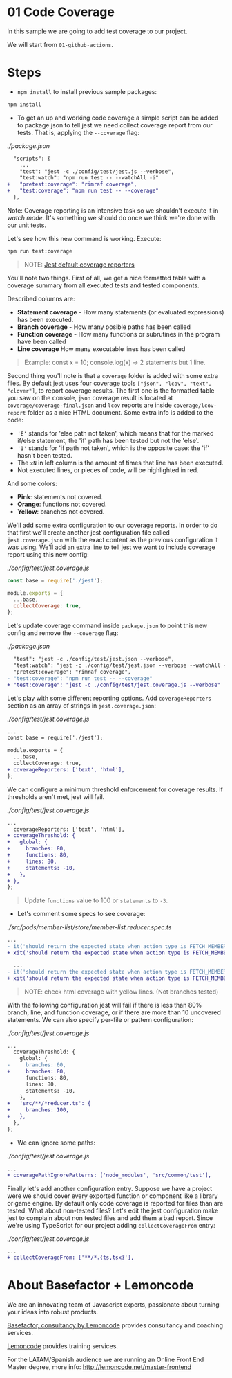 # 01 Code Coverage

In this sample we are going to add test coverage to our project.

We will start from `01-github-actions`.

# Steps

- `npm install` to install previous sample packages:

```bash
npm install
```

- To get an up and working code coverage a simple script can be added to package.json to tell jest we need collect coverage report from our tests. That is, applying the `--coverage` flag:

_./package.json_

```diff
  "scripts": {
    ...
    "test": "jest -c ./config/test/jest.js --verbose",
    "test:watch": "npm run test -- --watchAll -i"
+   "pretest:coverage": "rimraf coverage",
+   "test:coverage": "npm run test -- --coverage"
  },
```

Note: Coverage reporting is an intensive task so we shouldn't execute it in _watch mode_. It's something we should do once we think we're done with our unit tests.

Let's see how this new command is working. Execute:

```bash
npm run test:coverage
```

> NOTE: [Jest default coverage reporters](https://jestjs.io/docs/en/configuration#coveragereporters-arraystring)

You'll note two things. First of all, we get a nice formatted table with a coverage summary from all executed tests and tested components.

Described columns are:

- **Statement coverage** - How many statements (or evaluated expressions) has been executed. 
- **Branch coverage** - How many posible paths has been called
- **Function coverage** - How many functions or subrutines in the program have been called
- **Line coverage** How many executable lines has been called

> Example:
> const x = 10; console.log(x)  -> 2 statements but 1 line.

Second thing you'll note is that a `coverage` folder is added with some extra files. By default jest uses four coverage tools `["json", "lcov", "text", "clover"]`, to report coverage results. The first one is the formatted table you saw on the console, `json` coverage result is located at `coverage/coverage-final.json` and `lcov` reports are inside `coverage/lcov-report` folder as a nice HTML document. Some extra info is added to the code:

- `'E'` stands for 'else path not taken', which means that for the marked if/else statement, the 'if' path has been tested but not the 'else'.
- `'I'` stands for 'if path not taken', which is the opposite case: the 'if' hasn't been tested.
- The `xN` in left column is the amount of times that line has been executed.
- Not executed lines, or pieces of code, will be highlighted in red.

And some colors:

- **Pink**: statements not covered.
- **Orange**: functions not covered.
- **Yellow**: branches not covered.

We'll add some extra configuration to our coverage reports. In order to do that first we'll create another jest configuration file called `jest.coverage.json` with the exact content as the previous configuration it was using. We'll add an extra line to tell jest we want to include coverage report using this new config:

_./config/test/jest.coverage.js_

```javascript
const base = require('./jest');

module.exports = {
  ...base,
  collectCoverage: true,
};

```

Let's update coverage command inside `package.json` to point this new config and remove the `--coverage` flag:

_./package.json_

```diff
  "test": "jest -c ./config/test/jest.json --verbose",
  "test:watch": "jest -c ./config/test/jest.json --verbose --watchAll -i",
  "pretest:coverage": "rimraf coverage",
- "test:coverage": "npm run test -- --coverage"
+ "test:coverage": "jest -c ./config/test/jest.coverage.js --verbose"
```

Let's play with some different reporting options. Add `coverageReporters` section as an array of strings in `jest.coverage.json`:

_./config/test/jest.coverage.js_

```diff
...
const base = require('./jest');

module.exports = {
  ...base,
  collectCoverage: true,
+ coverageReporters: ['text', 'html'],
};

```

We can configure a minimum threshold enforcement for coverage results. If thresholds aren't met, jest will fail.

_./config/test/jest.coverage.js_

```diff
...
  coverageReporters: ['text', 'html'],
+ coverageThreshold: {
+   global: {
+     branches: 80,
+     functions: 80,
+     lines: 80,
+     statements: -10,
+   },
+ },
};

```

> Update `functions` value to 100 or `statements` to `-3`.

- Let's comment some specs to see coverage:

_./src/pods/member-list/store/member-list.reducer.spec.ts_

```diff
...
- it('should return the expected state when action type is FETCH_MEMBERS_SUCCESS', () => {
+ xit('should return the expected state when action type is FETCH_MEMBERS_SUCCESS', () => {

  ...
- it('should return the expected state when action type is FETCH_MEMBERS_ERROR', () => {
+ xit('should return the expected state when action type is FETCH_MEMBERS_ERROR', () => {
```
> NOTE: check html coverage with yellow lines. (Not branches tested)

With the following configuration jest will fail if there is less than 80% branch, line, and function coverage, or if there are more than 10 uncovered statements.
We can also specify per-file or pattern configuration:

_./config/test/jest.coverage.js_

```diff
...
  coverageThreshold: {
    global: {
-     branches: 60,
+     branches: 80,
      functions: 80,
      lines: 80,
      statements: -10,
    },
+   'src/**/*reducer.ts': {
+     branches: 100,
+   },
  },
};

```

- We can ignore some paths:


_./config/test/jest.coverage.js_

```diff
...
+ coveragePathIgnorePatterns: ['node_modules', 'src/common/test'],
```

Finally let's add another configuration entry. Suppose we have a project were we should cover every exported function or component like a library or game engine. By default only code coverage is reported for files than are tested. What about non-tested files? Let's edit the jest configuration make jest to complain about non tested files and add them a bad report. Since we're using TypeScript for our project adding `collectCoverageFrom` entry:

_./config/test/jest.coverage.js_

```diff
...
+ collectCoverageFrom: ['**/*.{ts,tsx}'],
```

# About Basefactor + Lemoncode

We are an innovating team of Javascript experts, passionate about turning your ideas into robust products.

[Basefactor, consultancy by Lemoncode](http://www.basefactor.com) provides consultancy and coaching services.

[Lemoncode](http://lemoncode.net/services/en/#en-home) provides training services.

For the LATAM/Spanish audience we are running an Online Front End Master degree, more info: http://lemoncode.net/master-frontend

